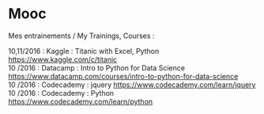 # Mooc
Mes entrainements / My Trainings, Courses :

10,11/2016 : Kaggle     : Titanic with Excel, Python https://www.kaggle.com/c/titanic     
10   /2016 : Datacamp   : Intro to Python for Data Science https://www.datacamp.com/courses/intro-to-python-for-data-science  
10   /2016 : Codecademy : jquery https://www.codecademy.com/learn/jquery  
10   /2016 : Codecademy : Python https://www.codecademy.com/learn/python  
